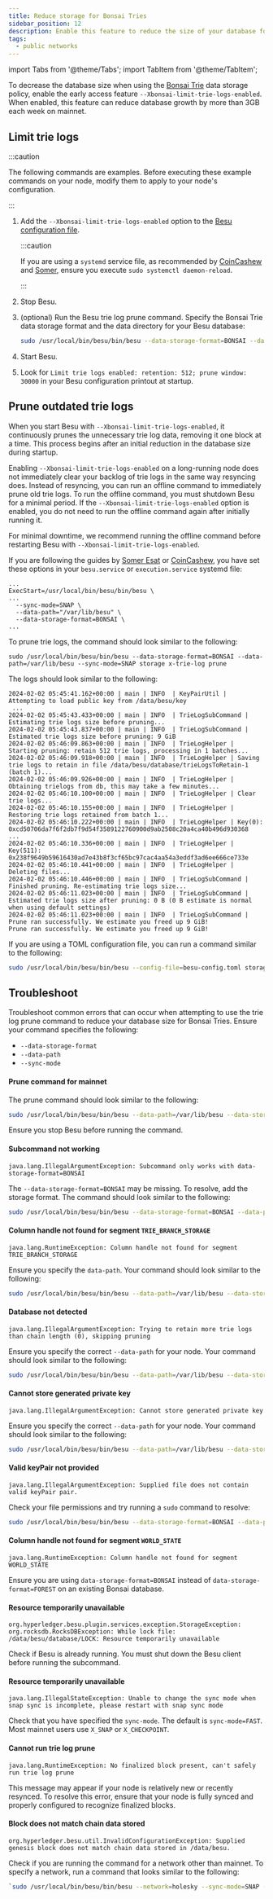 ```yaml
---
title: Reduce storage for Bonsai Tries
sidebar_position: 12
description: Enable this feature to reduce the size of your database for Bonsai Tries
tags:
  - public networks
---
```


import Tabs from '@theme/Tabs';
import TabItem from '@theme/TabItem';

To decrease the database size when using the [Bonsai Trie](../concepts/data-storage-formats#bonsai-tries) data storage policy, enable the early access feature `--Xbonsai-limit-trie-logs-enabled`. 
When enabled, this feature can reduce database growth by more than 3GB each week on mainnet.

## Limit trie logs

:::caution

The following commands are examples. Before executing these example commands on your node, modify them to apply to your node's configuration.

:::

1. Add the `--Xbonsai-limit-trie-logs-enabled` option to the [Besu configuration file](use-configuration-file).
   
    :::caution
    
    If you are using a `systemd` service file, as recommended by [CoinCashew](https://www.coincashew.com/coins/overview-eth/guide-or-how-to-setup-a-validator-on-eth2-mainnet/part-i-installation/step-3-installing-execution-client/besu) 
    and [Somer](https://someresat.medium.com/guide-to-staking-on-ethereum-ubuntu-teku-f09ecd9ef2ee), ensure you execute `sudo systemctl daemon-reload`.
    
    :::
   
1. Stop Besu.
1. (optional) Run the Besu trie log prune command. Specify the Bonsai Trie data storage format and the data directory for your Besu database:
    ```bash
    sudo /usr/local/bin/besu/bin/besu --data-storage-format=BONSAI --data-path=/var/lib/besu --sync-mode=X_SNAP storage x-trie-log prune
    ```
1. Start Besu.
1. Look for `Limit trie logs enabled: retention: 512; prune window: 30000` in your Besu configuration printout at startup.

## Prune outdated trie logs

When you start Besu with `--Xbonsai-limit-trie-logs-enabled`, it continuously prunes the unnecessary trie log data, removing it one block at a time.
This process begins after an initial reduction in the database size during startup.

Enabling `--Xbonsai-limit-trie-logs-enabled` on a long-running node does not immediately clear your backlog of trie logs in the same way resyncing does. 
Instead of resyncing, you can run an offline command to immediately prune old trie logs. 
To run the offline command, you must shutdown Besu for a minimal period. 
If the `--Xbonsai-limit-trie-logs-enabled` option is enabled, you do not need to run the offline command again after initially running it.

For minimal downtime, we recommend running the offline command before restarting Besu with `--Xbonsai-limit-trie-logs-enabled`.

If you are following the guides by [Somer Esat](https://someresat.medium.com/guide-to-staking-on-ethereum-ubuntu-teku-f09ecd9ef2ee) or [CoinCashew](https://www.coincashew.com/coins/overview-eth/guide-or-how-to-setup-a-validator-on-eth2-mainnet/part-i-installation/step-3-installing-execution-client/besu), you have set these options in your `besu.service` or `execution.service` systemd file:

```
...
ExecStart=/usr/local/bin/besu/bin/besu \
...
  --sync-mode=SNAP \
  --data-path="/var/lib/besu" \
  --data-storage-format=BONSAI \
...
```
To prune trie logs, the command should look similar to the following:

```
sudo /usr/local/bin/besu/bin/besu --data-storage-format=BONSAI --data-path=/var/lib/besu --sync-mode=SNAP storage x-trie-log prune
```

The logs should look similar to the following:

```
2024-02-02 05:45:41.162+00:00 | main | INFO  | KeyPairUtil | Attempting to load public key from /data/besu/key
 ...
2024-02-02 05:45:43.433+00:00 | main | INFO  | TrieLogSubCommand | Estimating trie logs size before pruning...
2024-02-02 05:45:43.837+00:00 | main | INFO  | TrieLogSubCommand | Estimated trie logs size before pruning: 9 GiB
2024-02-02 05:46:09.863+00:00 | main | INFO  | TrieLogHelper | Starting pruning: retain 512 trie logs, processing in 1 batches...
2024-02-02 05:46:09.918+00:00 | main | INFO  | TrieLogHelper | Saving trie logs to retain in file /data/besu/database/trieLogsToRetain-1 (batch 1)...
2024-02-02 05:46:09.926+00:00 | main | INFO  | TrieLogHelper | Obtaining trielogs from db, this may take a few minutes...
2024-02-02 05:46:10.100+00:00 | main | INFO  | TrieLogHelper | Clear trie logs...
2024-02-02 05:46:10.155+00:00 | main | INFO  | TrieLogHelper | Restoring trie logs retained from batch 1...
2024-02-02 05:46:10.222+00:00 | main | INFO  | TrieLogHelper | Key(0): 0xcd50706da7f6f2db7f9d54f3589122760900d9ab2508c20a4ca40b496d930368
... 
2024-02-02 05:46:10.336+00:00 | main | INFO  | TrieLogHelper | Key(511): 0x238f9649b59616430ad7e43b8f3cf65bc97cac4aa54a3eddf3ad6ee666ce733e
2024-02-02 05:46:10.441+00:00 | main | INFO  | TrieLogHelper | Deleting files...
2024-02-02 05:46:10.446+00:00 | main | INFO  | TrieLogSubCommand | Finished pruning. Re-estimating trie logs size...
2024-02-02 05:46:11.023+00:00 | main | INFO  | TrieLogSubCommand | Estimated trie logs size after pruning: 0 B (0 B estimate is normal when using default settings)
2024-02-02 05:46:11.023+00:00 | main | INFO  | TrieLogSubCommand | Prune ran successfully. We estimate you freed up 9 GiB!
Prune ran successfully. We estimate you freed up 9 GiB!
```

If you are using a TOML configuration file, you can run a command similar to the following:

```bash
sudo /usr/local/bin/besu/bin/besu --config-file=besu-config.toml storage x-trie-log prune
```
## Troubleshoot

Troubleshoot common errors that can occur when attempting to use the trie log prune command to reduce your database size for Bonsai Tries. Ensure your command specifies the following:

- `--data-storage-format`
- `--data-path`
- `--sync-mode`

#### Prune command for mainnet

The prune command should look similar to the following:

```bash
sudo /usr/local/bin/besu/bin/besu --data-path=/var/lib/besu --data-storage-format=BONSAI --sync-mode=SNAP storage x-trie-log prune
```

Ensure you stop Besu before running the command.

####  Subcommand not working

`java.lang.IllegalArgumentException: Subcommand only works with data-storage-format=BONSAI`

The `--data-storage-format=BONSAI` may be missing. To resolve, add the storage format. The command should look similar to the following:

```bash title="Specify data storage format"
sudo /usr/local/bin/besu/bin/besu --data-storage-format=BONSAI --data-path=/var/lib/besu --sync-mode=SNAP storage x-trie-log prune
```

#### Column handle not found for segment `TRIE_BRANCH_STORAGE`

`java.lang.RuntimeException: Column handle not found for segment TRIE_BRANCH_STORAGE`

Ensure you specify the `data-path`. Your command should look similar to the following:

```bash
sudo /usr/local/bin/besu/bin/besu --data-path=/var/lib/besu --data-storage-format=BONSAI --sync-mode=SNAP storage x-trie-log prune
```

#### Database not detected

`java.lang.IllegalArgumentException: Trying to retain more trie logs than chain length (0), skipping pruning`

Ensure you specify the correct `--data-path` for your node. Your command should look similar to the following:

```bash
sudo /usr/local/bin/besu/bin/besu --data-path=/var/lib/besu --data-storage-format=BONSAI --sync-mode=SNAP storage x-trie-log prune
```

#### Cannot store generated private key

`java.lang.IllegalArgumentException: Cannot store generated private key`

Ensure you specify the correct `--data-path` for your node. Your command should look similar to the following:

```bash
sudo /usr/local/bin/besu/bin/besu --data-path=/var/lib/besu --data-storage-format=BONSAI --sync-mode=SNAP storage x-trie-log prune
```

#### Valid keyPair not provided

`java.lang.IllegalArgumentException: Supplied file does not contain valid keyPair pair.`

Check your file permissions and try running a `sudo` command to resolve:

```bash
sudo /usr/local/bin/besu/bin/besu --data-storage-format=BONSAI --data-path=/var/lib/besu storage --sync-mode=SNAP x-trie-log prune
```

#### Column handle not found for segment `WORLD_STATE`

`java.lang.RuntimeException: Column handle not found for segment WORLD_STATE`

Ensure you are using `data-storage-format=BONSAI` instead of `data-storage-format=FOREST` on an existing Bonsai database.

#### Resource temporarily unavailable

`org.hyperledger.besu.plugin.services.exception.StorageException: org.rocksdb.RocksDBException: While lock file: /data/besu/database/LOCK: Resource temporarily unavailable`

Check if Besu is already running. You must shut down the Besu client before running the subcommand.

#### Resource temporarily unavailable

`java.lang.IllegalStateException: Unable to change the sync mode when snap sync is incomplete, please restart with snap sync mode`

Check that you have specified the `sync-mode`. The default is `sync-mode=FAST`. Most mainnet users use `X_SNAP` or `X_CHECKPOINT`. 

#### Cannot run trie log prune

`java.lang.RuntimeException: No finalized block present, can't safely run trie log prune`

This message may appear if your node is relatively new or recently resynced. To resolve this error, ensure that your node is fully synced and properly configured to recognize finalized blocks.

#### Block does not match chain data stored

`org.hyperledger.besu.util.InvalidConfigurationException: Supplied genesis block does not match chain data stored in /data/besu.`

Check if you are running the command for a network other than mainnet. To specify a network, run a command that looks similar to the following:

```bash title="Specify network"
`sudo /usr/local/bin/besu/bin/besu --network=holesky --sync-mode=SNAP --data-storage-format=BONSAI --data-path=/var/lib/besu storage x-trie-log prune`
```
